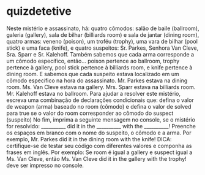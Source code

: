 # quizdetetive
Neste mistério e assassinato, há:      quatro cômodos: salão de baile (ballroom), galeria (gallery), sala de bilhar (billiards room) e sala de jantar (dining room),     quatro armas: veneno (poison), um troféu (trophy), uma vara de bilhar (pool stick) e uma faca (knife),     e quatro suspeitos: Sr. Parkes, Senhora Van Cleve, Sra. Sparr e Sr. Kalehoff.  Também sabemos que cada arma corresponde a um cômodo específico, então...      poison pertence ao ballroom,     trophy pertence à gallery,     pool stick pertence à billiards room,     e knife pertence à dining room.  E sabemos que cada suspeito estava localizado em um cômodo específico na hora do assassinato.      Mr. Parkes estava na dining room.     Ms. Van Cleve estava na gallery.     Mrs. Sparr estava na billiards room.     Mr. Kalehoff estava no ballroom.  Para ajudar a resolver este mistério, escreva uma combinação de declarações condicionais que:      defina o valor de weapon (arma) baseado no room (cômodo) e     defina o valor de solved para true se o valor do room corresponder ao cômodo do suspect (suspeito)  No fim, imprima a seguinte mensagem no console, se o mistério for resolvido:  __________ did it in the __________ with the __________!  Preenche os espaços em branco com o nome do suspeito, o cômodo e a arma. Por exemplo,  Mr. Parkes did it in the dining room with the knife!      DICA: certifique-se de testar seu código com diferentes valores e componha as frases em inglês. Por exemplo:      Se room é igual a gallery e suspect igual a Ms. Van Cleve, então Ms. Van Cleve did it in the gallery with the trophy! deve ser impresso no console.
